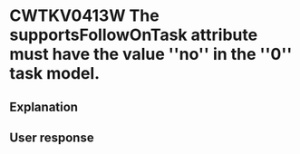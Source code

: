 # CWTKV0413W The supportsFollowOnTask attribute must have the value ''no'' in the ''0'' task model.

## Explanation

## User response
